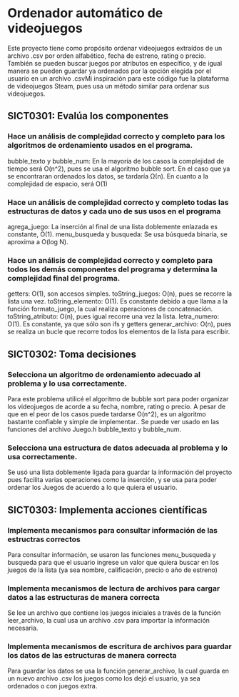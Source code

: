 # Ordenador automático de videojuegos
Este proyecto tiene como propósito ordenar videojuegos extraídos de un archivo .csv por orden alfabético, fecha de estreno, rating o precio. También se pueden buscar juegos por atributos en específico, y de igual manera se pueden guardar ya ordenados por la opción elegida por el usuario en un archivo .csvMi inspiración para este código fue la plataforma de videojuegos Steam, pues usa un método similar para ordenar sus videojuegos. 

## SICT0301: Evalúa los componentes

### Hace un análisis de complejidad correcto y completo para los algoritmos de ordenamiento usados en el programa.

bubble_texto y bubble_num: En la mayoría de los casos la complejidad de tiempo será O(n^2), pues se usa el algoritmo bubble sort. En el caso que ya se encontraran ordenados los datos, se tardaría Ω(n). En cuanto a la complejidad de espacio, será O(1)

### Hace un análisis de complejidad correcto y completo todas las estructuras de datos y cada uno de sus usos en el programa

agrega_juego: La inserción al final de una lista doblemente enlazada es constante, O(1).
menu_busqueda y busqueda: Se usa búsqueda binaria, se aproxima a O(log N).

### Hace un análisis de complejidad correcto y completo para todos los demás componentes del programa y determina la complejidad final del programa.

getters: O(1), son accesos simples.
toString_juegos: O(n), pues se recorre la lista una vez.
toString_elemento: O(1). Es constante debido a que llama a la función formato_juego, la cual realiza operaciones de concatenación.
toString_atributo: O(n), pues igual recorre una vez la lista.
letra_numero: O(1). Es constante, ya que sólo son ifs y getters
generar_archivo: O(n), pues se realiza un bucle que recorre todos los elementos de la lista para escribir.

## SICT0302: Toma decisiones

### Selecciona un algoritmo de ordenamiento adecuado al problema y lo usa correctamente.

Para este problema utilicé el algoritmo de bubble sort para poder organizar los videojuegos de acorde a su fecha, nombre, rating o precio. A pesar de que en el peor de los casos puede tardarse O(n^2), es un algoritmo bastante confiable y simple de implementar.. Se puede ver usado en las funciones del archivo Juego.h bubble_texto y bubble_num.

### Selecciona una estructura de datos adecuada al problema y lo usa correctamente.

Se usó una lista doblemente ligada para guardar la información del proyecto pues facilita varias operaciones como la inserción, y se usa para poder ordenar los Juegos de acuerdo a lo que quiera el usuario.

## SICT0303: Implementa acciones científicas

### Implementa mecanismos para consultar información de las estructras correctos

Para consultar información, se usaron las funciones menu_busqueda y busqueda para que el usuario ingrese un valor que quiera buscar en los juegos de la lista (ya sea nombre, calificación, precio o año de estreno)

### Implementa mecanismos de lectura de archivos para cargar datos a las estructuras de manera correcta

Se lee un archivo que contiene los juegos iniciales a través de la función leer_archivo, la cual usa un archivo .csv para importar la información necesaria.

### Implementa mecanismos de escritura de archivos para guardar los datos  de las estructuras de manera correcta

Para guardar los datos se usa la función generar_archivo, la cual guarda en un nuevo archivo .csv los juegos como los dejó el usuario, ya sea ordenados o con juegos extra.

